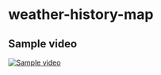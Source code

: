 # weather-history-map
## Sample video
[![Sample video](https://img.youtube.com/vi/EtTvoqTskqU/0.jpg)](https://www.youtube.com/watch?v=EtTvoqTskqU)
